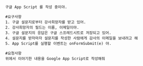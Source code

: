 <pre>
<code>
구글 App Script 를 작성 중이야.

#요구사항
1. 구글 설문지로부터 강사희망자를 받고 있어.
2. 강사희망자의 필드는 이름, 이메일이야.
3. 구글 설문지의 응답은 구글 스프레드시트로 저장되고 있어.
4. 설문지를 받자마자 설문지를 작성한 사람에게 감사의 이메일을 보내려고 해
5. App Script를 실행할 이벤트는 onFormSubmit(e) 야.

#요청사항
위에서 이야기한 내용을 Google App Script로 작성해줘
</code>
</pre>